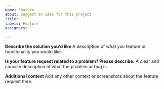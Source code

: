 ```yaml
---
name: Feature
about: Suggest an idea for this project
title: ''
labels: Feature
assignees: ''

---
```


**Describe the solution you’d like**
A description of what you feature or functionality you would like.

**Is your feature request related to a problem? Please describe.**
A clear and concise description of what the problem or bug is.

**Additional context**
Add any other context or screenshots about the feature request here.
